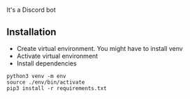 # <ChadBot>

It's a Discord bot

## Installation

- Create virtual environment. You might have to install venv
- Activate virtual environment
- Install dependencies

```<language>
python3 venv -m env
source ./env/bin/activate
pip3 install -r requirements.txt
```
